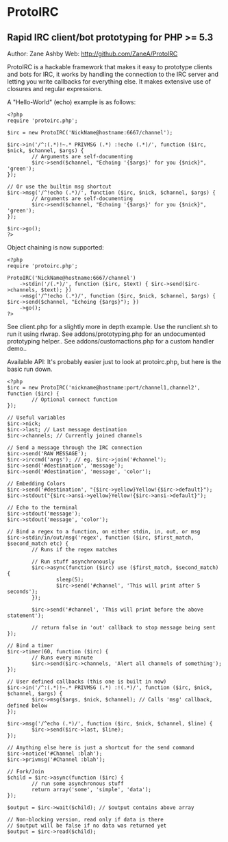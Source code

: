 ProtoIRC
========

Rapid IRC client/bot prototyping for PHP >= 5.3
-----------------------------------------------

Author: Zane Ashby
Web: http://github.com/ZaneA/ProtoIRC

ProtoIRC is a hackable framework that makes it easy to prototype clients and bots for IRC, it works
by handling the connection to the IRC server and letting you write callbacks for everything else.
It makes extensive use of closures and regular expressions.

A "Hello-World" (echo) example is as follows:

    <?php
    require 'protoirc.php';
     
    $irc = new ProtoIRC('NickName@hostname:6667/channel');
     
    $irc->in('/^:(.*)!~.* PRIVMSG (.*) :!echo (.*)/', function ($irc, $nick, $channel, $args) {
            // Arguments are self-documenting
            $irc->send($channel, "Echoing '{$args}' for you {$nick}", 'green');
    });
    
    // Or use the builtin msg shortcut
    $irc->msg('/^!echo (.*)/', function ($irc, $nick, $channel, $args) {
            // Arguments are self-documenting
            $irc->send($channel, "Echoing '{$args}' for you {$nick}", 'green');
    });
     
    $irc->go();
    ?>

Object chaining is now supported:

    <?php
    require 'protoirc.php';

    ProtoIRC('NickName@hostname:6667/channel')
        ->stdin('/(.*)/', function ($irc, $text) { $irc->send($irc->channels, $text); })
        ->msg('/^!echo (.*)/', function ($irc, $nick, $channel, $args) { $irc->send($channel, "Echoing {$args}"); })
        ->go();
    ?>

See client.php for a slightly more in depth example. Use the runclient.sh to run it using rlwrap.
See addons/prototyping.php for an undocumented prototyping helper..
See addons/customactions.php for a custom handler demo..

Available API:
It's probably easier just to look at protoirc.php, but here is the basic run down.

    <?php
    $irc = new ProtoIRC('nickname@hostname:port/channel1,channel2', function ($irc) {
            // Optional connect function
    });
     
    // Useful variables
    $irc->nick;
    $irc->last; // Last message destination
    $irc->channels; // Currently joined channels
     
    // Send a message through the IRC connection
    $irc->send('RAW MESSAGE');
    $irc->irccmd('args'); // eg. $irc->join('#channel');
    $irc->send('#destination', 'message');
    $irc->send('#destination', 'message', 'color');

    // Embedding Colors
    $irc->send('#destination', "{$irc->yellow}Yellow!{$irc->default}");
    $irc->stdout("{$irc->ansi->yellow}Yellow!{$irc->ansi->default}");
     
    // Echo to the terminal
    $irc->stdout('message');
    $irc->stdout('message', 'color');
     
    // Bind a regex to a function, on either stdin, in, out, or msg
    $irc->stdin/in/out/msg('regex', function ($irc, $first_match, $second_match etc) {
            // Runs if the regex matches
     
            // Run stuff asynchronously
            $irc->async(function ($irc) use ($first_match, $second_match) {
                    sleep(5);
                    $irc->send('#channel', 'This will print after 5 seconds');
            });
     
            $irc->send('#channel', 'This will print before the above statement');
     
            // return false in 'out' callback to stop message being sent
    });
     
    // Bind a timer
    $irc->timer(60, function ($irc) {
            // Runs every minute
            $irc->send($irc->channels, 'Alert all channels of something');
    });
     
    // User defined callbacks (this one is built in now)
    $irc->in('/^:(.*)!~.* PRIVMSG (.*) :!(.*)/', function ($irc, $nick, $channel, $args) {
            $irc->msg($args, $nick, $channel); // Calls 'msg' callback, defined below
    });
     
    $irc->msg('/^echo (.*)/', function ($irc, $nick, $channel, $line) {
            $irc->send($irc->last, $line);
    });

    // Anything else here is just a shortcut for the send command
    $irc->notice('#Channel :blah');
    $irc->privmsg('#Channel :blah');

    // Fork/Join
    $child = $irc->async(function ($irc) {
            // run some asynchronous stuff
            return array('some', 'simple', 'data');
    });

    $output = $irc->wait($child); // $output contains above array

    // Non-blocking version, read only if data is there
    // $output will be false if no data was returned yet
    $output = $irc->read($child);
